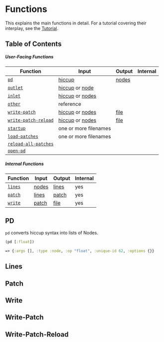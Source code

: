 # Functions

This explains the main functions in detail. For a tutorial covering their interplay, see the [Tutorial](tutorial.md).

## Table of Contents

##### User-Facing Functions

| Function                                    | Input                                               | Output                 | Internal |
|---------------------------------------------|-----------------------------------------------------|------------------------|----------|
| [`pd`](#PD)                                 | [hiccup](types.md#hiccup)                           | [nodes](types.md#node) |          |
| [`outlet`](#outlet)                         | [hiccup](types.md#hiccup) or [node](types.md#node)  |                        |          |
| [`inlet`](#inlet)                           | [hiccup](types.md#hiccup) or [nodes](types.md#node) |                        |          |
| [`other`](#other)                           | reference                                           |                        |          |
| [`write-patch`](#write-patch)               | [hiccup](types.md#hiccup) or [nodes](types.md#node) | [file](types.md#file)  |          |
| [`write-patch-reload`](#write-patch-reload) | [hiccup](types.md#hiccup) or [nodes](types.md#node) | [file](types.md#file)  |          |
| [`startup`](#startup)                       | one or more filenames                               |                        |          |
| [`load-patches`](#load-patches)             | one or more filenames                               |                        |          |
| [`reload-all-patches`](#reload-all-patches) |                                                     |                        |          |
| [`open-pd`](#open-pd)                       |                                                     |                        |          |

##### Internal Functions

| Function                                    | Input                                               | Output                  | Internal |
|---------------------------------------------|-----------------------------------------------------|-------------------------|----------|
| [`lines`](#lines)                           | [nodes](types.md#node)                              | [lines](types.md#lines) | yes      |
| [`patch`](#patch)                           | [lines](types.md#lines)                             | [patch](types.md#patch) | yes      |
| [`write`](#write)                           | [patch](types.md#patch)                             | [file](types.md#file)   | yes      |



## PD

`pd` converts hiccup syntax into lists of Nodes. 

```clojure
(pd [:float])

=> {:args [], :type :node, :op "float", :unique-id 62, :options {}}

```

## Lines

## Patch

## Write

## Write-Patch

## Write-Patch-Reload
